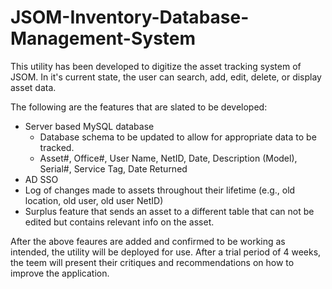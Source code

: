 # JSOM-Inventory-Database-Management-System

This utility has been developed to digitize the asset tracking system of JSOM.
In it's current state, the user can search, add, edit, delete, or display asset data.

The following are the features that are slated to be developed:
  - Server based MySQL database
    - Database schema to be updated to allow for appropriate data to be tracked.
     - Asset#, Office#, User Name, NetID, Date, Description (Model), Serial#, Service Tag, Date Returned
  - AD SSO
  - Log of changes made to assets throughout their lifetime (e.g., old location, old user, old user NetID)
  - Surplus feature that sends an asset to a different table that can not be edited but contains relevant info on the asset. 

After the above feaures are added and confirmed to be working as intended, the utility will be deployed for use. After a trial period of 4 weeks,
the teem will present their critiques and recommendations on how to improve the application. 
